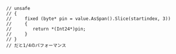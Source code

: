 ﻿    // unsafe
    // {
    //     fixed (byte* pin = value.AsSpan().Slice(startindex, 3))
    //     {
    //        return *(Int24*)pin;
    //     }
    // }
    // だと1/4のパフォーマンス
